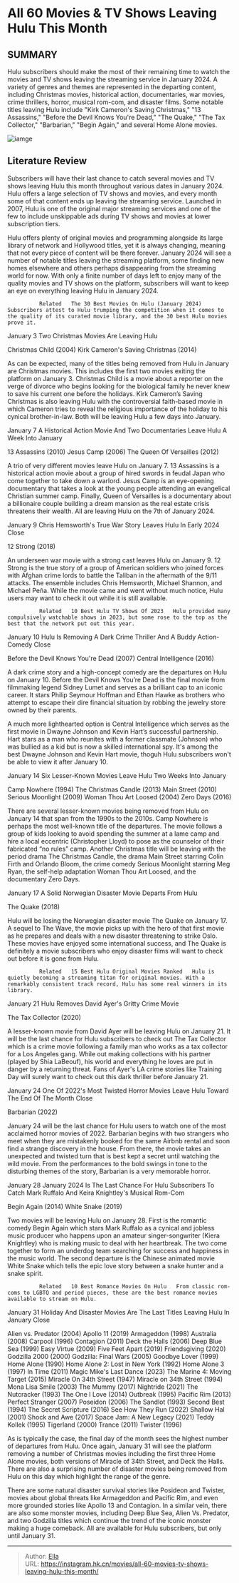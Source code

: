 # All 60 Movies &amp; TV Shows Leaving Hulu This Month


## SUMMARY 



  Hulu subscribers should make the most of their remaining time to watch the movies and TV shows leaving the streaming service in January 2024.   A variety of genres and themes are represented in the departing content, including Christmas movies, historical action, documentaries, war movies, crime thrillers, horror, musical rom-com, and disaster films.   Some notable titles leaving Hulu include &#34;Kirk Cameron&#39;s Saving Christmas,&#34; &#34;13 Assassins,&#34; &#34;Before the Devil Knows You&#39;re Dead,&#34; &#34;The Quake,&#34; &#34;The Tax Collector,&#34; &#34;Barbarian,&#34; &#34;Begin Again,&#34; and several Home Alone movies.  

![iamge](https://static1.srcdn.com/wordpress/wp-content/uploads/2023/12/hulu_15-2.jpg)

## Literature Review



Subscribers will have their last chance to catch several movies and TV shows leaving Hulu this month throughout various dates in January 2024. Hulu offers a large selection of TV shows and movies, and every month some of that content ends up leaving the streaming service. Launched in 2007, Hulu is one of the original major streaming services and one of the few to include unskippable ads during TV shows and movies at lower subscription tiers.




Hulu offers plenty of original movies and programming alongside its large library of network and Hollywood titles, yet it is always changing, meaning that not every piece of content will be there forever. January 2024 will see a number of notable titles leaving the streaming platform, some finding new homes elsewhere and others perhaps disappearing from the streaming world for now. With only a finite number of days left to enjoy many of the quality movies and TV shows on the platform, subscribers will want to keep an eye on everything leaving Hulu in January 2024.

              Related   The 30 Best Movies On Hulu (January 2024)   Subscribers attest to Hulu trumping the competition when it comes to the quality of its curated movie library, and the 30 best Hulu movies prove it.    


 January 3 
Two Christmas Movies Are Leaving Hulu
          




  Christmas Child (2004)   Kirk Cameron&#39;s Saving Christmas (2014)  

As can be expected, many of the titles being removed from Hulu in January are Christmas movies. This includes the first two movies exiting the platform on January 3. Christmas Child is a movie about a reporter on the verge of divorce who begins looking for the biological family he never knew to save his current one before the holidays. Kirk Cameron’s Saving Christmas is also leaving Hulu with the controversial faith-based movie in which Cameron tries to reveal the religious importance of the holiday to his cynical brother-in-law. Both will be leaving Hulu a few days into January.



 January 7 
A Historical Action Movie And Two Documentaries Leave Hulu A Week Into January
          

  13 Assassins (2010)   Jesus Camp (2006)   The Queen Of Versailles (2012)  

A trio of very different movies leave Hulu on January 7. 13 Assassins is a historical action movie about a group of hired swords in feudal Japan who come together to take down a warlord. Jesus Camp is an eye-opening documentary that takes a look at the young people attending an evangelical Christian summer camp. Finally, Queen of Versailles is a documentary about a billionaire couple building a dream mansion as the real estate crisis threatens their wealth. All are leaving Hulu on the 7th of January 2024.






 January 9 
Chris Hemsworth&#39;s True War Story Leaves Hulu In Early 2024
   Close     

  12 Strong (2018)  

An underseen war movie with a strong cast leaves Hulu on January 9. 12 Strong is the true story of a group of American soldiers who joined forces with Afghan crime lords to battle the Taliban in the aftermath of the 9/11 attacks. The ensemble includes Chris Hemsworth, Michael Shannon, and Michael Peña. While the movie came and went without much notice, Hulu users may want to check it out while it is still available.

              Related   10 Best Hulu TV Shows Of 2023   Hulu provided many compulsively watchable shows in 2023, but some rose to the top as the best that the network put out this year.     



 January 10 
Hulu Is Removing A Dark Crime Thriller And A Buddy Action-Comedy
   Close     




  Before the Devil Knows You&#39;re Dead (2007)   Central Intelligence (2016)  

A dark crime story and a high-concept comedy are the departures on Hulu on January 10. Before the Devil Knows You’re Dead is the final movie from filmmaking legend Sidney Lumet and serves as a brilliant cap to an iconic career. It stars Philip Seymour Hoffman and Ethan Hawke as brothers who attempt to escape their dire financial situation by robbing the jewelry store owned by their parents.

A much more lighthearted option is Central Intelligence which serves as the first movie in Dwayne Johnson and Kevin Hart’s successful partnership. Hart stars as a man who reunites with a former classmate (Johnson) who was bullied as a kid but is now a skilled international spy. It&#39;s among the best Dwayne Johnson and Kevin Hart movie, thoguh Hulu subscribers won&#39;t be able to view it after January 10.



 January 14 
Six Lesser-Known Movies Leave Hulu Two Weeks Into January
          




  Camp Nowhere (1994)   The Christmas Candle (2013)   Main Street (2010)   Serious Moonlight (2009)   Woman Thou Art Loosed (2004)   Zero Days (2016)  

There are several lesser-known movies being removed from Hulu on January 14 that span from the 1990s to the 2010s. Camp Nowhere is perhaps the most well-known title of the departures. The movie follows a group of kids looking to avoid spending the summer at a lame camp and hire a local eccentric (Christopher Lloyd) to pose as the counselor of their fabricated “no rules” camp. Another Christmas title will be leaving with the period drama The Christmas Candle, the drama Main Street starring Colin Firth and Orlando Bloom, the crime comedy Serious Moonlight starring Meg Ryan, the self-help adaptation Woman Thou Art Loosed, and the documentary Zero Days.



 January 17 
A Solid Norwegian Disaster Movie Departs From Hulu
          




  The Quake (2018)  

Hulu will be losing the Norwegian disaster movie The Quake on January 17. A sequel to The Wave, the movie picks up with the hero of that first movie as he prepares and deals with a new disaster threatening to strike Oslo. These movies have enjoyed some international success, and The Quake is definitely a movie subscribers who enjoy disaster films will want to check out before it is gone from Hulu.

              Related   15 Best Hulu Original Movies Ranked   Hulu is quietly becoming a streaming titan for original movies. With a remarkably consistent track record, Hulu has some real winners in its library.    



 January 21 
Hulu Removes David Ayer&#39;s Gritty Crime Movie
          

  The Tax Collector (2020)  

A lesser-known movie from David Ayer will be leaving Hulu on January 21. It will be the last chance for Hulu subscribers to check out The Tax Collector which is a crime movie following a family man who works as a tax collector for a Los Angeles gang. While out making collections with his partner (played by Shia LaBeouf), his world and everything he loves are put in danger by a returning threat. Fans of Ayer&#39;s LA crime stories like Training Day will surely want to check out this dark thriller before January 21.






 January 24 
One Of 2022&#39;s Most Twisted Horror Movies Leave Hulu Toward The End Of The Month
   Close     

  Barbarian (2022)  

January 24 will be the last chance for Hulu users to watch one of the most acclaimed horror movies of 2022. Barbarian begins with two strangers who meet when they are mistakenly booked for the same Airbnb rental and soon find a strange discovery in the house. From there, the movie takes an unexpected and twisted turn that is best kept a secret until watching the wild movie. From the performances to the bold swings in tone to the disturbing themes of the story, Barbarian is a very memorable horror.



 January 28 
January 2024 Is The Last Chance For Hulu Subscribers To Catch Mark Ruffalo And Keira Knightley&#39;s Musical Rom-Com
          




  Begin Again (2014)   White Snake (2019)  

Two movies will be leaving Hulu on January 28. First is the romantic comedy Begin Again which stars Mark Ruffalo as a cynical and jobless music producer who happens upon an amateur singer-songwriter (Kiera Knightley) who is making music to deal with her heartbreak. The two come together to form an underdog team searching for success and happiness in the music world. The second departure is the Chinese animated movie White Snake which tells the epic love story between a snake hunter and a snake spirit.

              Related   10 Best Romance Movies On Hulu   From classic rom-coms to LGBTQ and period pieces, these are the best romance movies available to stream on Hulu.     



 January 31 
Holiday And Disaster Movies Are The Last Titles Leaving Hulu In January
   Close     




  Alien vs. Predator (2004)   Apollo 11 (2019)   Armageddon (1998)   Australia (2008)   Carpool (1996)   Contagion (2011)   Deck the Halls (2006)   Deep Blue Sea (1999)   Easy Virtue (2009)   Five Feet Apart (2019)   Friendsgiving (2020)   Godzilla 2000 (2000)   Godzilla: Final Wars (2005)   Goodbye Lover (1999)   Home Alone (1990)   Home Alone 2: Lost in New York (1992)   Home Alone 3 (1997)   In Time (2011)   Magic Mike&#39;s Last Dance (2023)   The Marine 4: Moving Target (2015)   Miracle On 34th Street (1947)   Miracle on 34th Street (1994)   Mona Lisa Smile (2003)   The Mummy (2017)   Nightride (2021)   The Nutcracker (1993)   The One I Love (2014)   Outbreak (1995)   Pacific Rim (2013)   Perfect Stranger (2007)   Poseidon (2006)   The Sandlot (1993)   Second Best (1994)   The Secret Scripture (2016)   See How They Run (2022)   Shallow Hal (2001)   Shock and Awe (2017)   Space Jam: A New Legacy (2021)   Teddy Kollek (1995)   Tigerland (2000)   Trance (2011)   Twister (1996)  

As is typically the case, the final day of the month sees the highest number of departures from Hulu. Once again, January 31 will see the platform removing a number of Christmas movies including the first three Home Alone movies, both versions of Miracle of 34th Street, and Deck the Halls. There are also a surprising number of disaster movies being removed from Hulu on this day which highlight the range of the genre.




There are some natural disaster survival stories like Posideon and Twister, movies about global threats like Armageddon and Pacific Rim, and even more grounded stories like Apollo 13 and Contagion. In a similar vein, there are also some monster movies, including Deep Blue Sea, Alien Vs. Predator, and two Godzilla titles which continue the trend of the iconic monster making a huge comeback. All are available for Hulu subscribers, but only until January 31.



---

> Author: [Ella](https://instagram.hk.cn/)  
> URL: https://instagram.hk.cn/movies/all-60-movies-tv-shows-leaving-hulu-this-month/  

